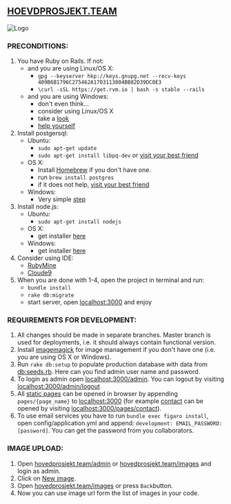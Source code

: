 ## [HOEVDPROSJEKT.TEAM](http://www.hovedprosjekt.team)

![Logo](https://s3.amazonaws.com/hovedprosjekt-shared/061608-blue-tiedyed-cloth-icon-people-things-people-audience.png)

### PRECONDITIONS:
1. You have Ruby on Rails. If not:
   + and you are using Linux/OS X:
      - `gpg --keyserver hkp://keys.gnupg.net --recv-keys 409B6B1796C275462A1703113804BB82D39DC0E3`
      - `\curl -sSL https://get.rvm.io | bash -s stable --rails`
   + and you are using Windows:
      - don't even think...
      - consider using Linux/OS X
      - take a [look](https://i.ytimg.com/vi/WWg2ibh4wI0/hqdefault.jpg)
      - [help yourself](https://www.google.no/search?q=ruby+on+rails+windows&oq=ruby+on+&aqs=chrome.3.0j69i64j0l4.8134j0j7&sourceid=chrome&ie=UTF-8)
2. Install postgersql:
    + Ubuntu:
        - `sudo apt-get update`
        - `sudo apt-get install libpq-dev` or [visit your best friend](http://stackoverflow.com/a/23836958/5552809)
    + OS X:
        - Install [Homebrew](http://brew.sh/) if you don't have one.
        - run `brew install postgres`
        - if it does not help, [visit your best friend](http://stackoverflow.com/questions/19262312/installing-pg-gem-on-os-x-failure-to-build-native-extension)
    + Windows:
        - Very simple [step](https://www.postgresql.org/download/windows/)
3. Install node.js:
    + Ubuntu:
        - `sudo apt-get install nodejs`
    + OS X:
        - get installer [here](https://nodejs.org/en/download/)
    + Windows:
        - get installer [here](https://nodejs.org/en/download/)
4. Consider using IDE:
    + [RubyMine](https://www.jetbrains.com/ruby/?fromMenu)
    + [Cloude9](https://c9.io/signup)
5. When you are done with 1-4, open the project in terminal and run:
    - `bundle install`
    - `rake db:migrate`
    - start server, open [localhost:3000](http://localhost:3000) and enjoy
    

### REQUIREMENTS FOR DEVELOPMENT:
1. All changes should be made in separate branches. Master branch is used for deployments, i.e. it should always contain functional version.
2. Install [imagemagick](http://www.imagemagick.org/script/binary-releases.php) for image management if you don't have one (i.e. you are using OS X or Windows).
3. Run `rake db:setup` to populate production database with data from [db:seeds.rb](db/seeds.rb). Here can you find admin user name and password.
4. To login as admin open [localhost:3000/admin](http://localhost:3000/admin). You can logout by visiting [localhost:3000/admin/logout](http://localhost:3000/admin/logout)
5. All [static pages](app/views/pages) can be opened in browser by appending `pages/{page_name}` to [localhost:3000](http://localhost:3000) (for example [contact](app/views/pages/contact.html.erb) can be opened by visiting [localhost:3000/pages/contact](http://localhost:3000/pages/cantact)).
6. To use email services you have to run `bundle exec figaro install`, open config/application.yml and append: 
    `development: EMAIL_PASSWORD: [password]`. You can get the password from you collaborators.

### IMAGE UPLOAD:
1. Open [hovedprosjekt.team/admin](http://hovedprosjekt.team/admin) or [hovedprosjekt.team/images](http://hovedprosjekt.team/images) and login as admin.
2. Click on [New image](http://hovedprosjekt.team/images/new).
3. Open [hovedprosjekt.team/images](http://hovedprosjekt.team/images) or press `Back`button.
4. Now you can use image url form the list of images in your code.
